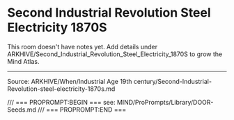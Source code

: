 # Second Industrial Revolution Steel Electricity 1870S

This room doesn't have notes yet. Add details under ARKHIVE/Second_Industrial_Revolution_Steel_Electricity_1870S to grow the Mind Atlas.

---
Source: ARKHIVE/When/Industrial Age 19th century/Second-Industrial-Revolution-steel-electricity-1870s.md

/// === PROPROMPT:BEGIN ===
see: MIND/ProPrompts/Library/DOOR-Seeds.md
/// === PROPROMPT:END ===
